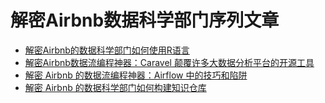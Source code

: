 # 解密Airbnb数据科学部门序列文章

- [解密Airbnb的数据科学部门如何使用R语言](https://segmentfault.com/a/1190000005060839)
- [解密Airbnb数据流编程神器：Caravel 颠覆许多大数据分析平台的开源工具](https://segmentfault.com/a/1190000005083953)
- [解密 Airbnb 的数据流编程神器：Airflow 中的技巧和陷阱](https://segmentfault.com/a/1190000005078547)
- [解密 Airbnb 的数据科学部门如何构建知识仓库](https://segmentfault.com/a/1190000005091990)


